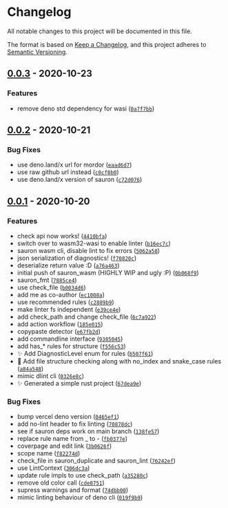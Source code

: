 # Changelog

All notable changes to this project will be documented in this file.

The format is based on [Keep a Changelog],
and this project adheres to [Semantic Versioning].

## [0.0.3] - 2020-10-23

### Features

- remove deno std dependency for wasi ([`0a7f7bb`])

## [0.0.2] - 2020-10-21

### Bug Fixes

- use deno.land/x url for mordor ([`eaad6d7`])
- use raw github url instead ([`c0cf0b0`])
- use deno.land/x version of sauron ([`c72d076`])

## [0.0.1] - 2020-10-20

### Features

- check api now works! ([`4410bfa`])
- switch over to wasm32-wasi to enable linter ([`b16ec7c`])
- sauron wasm cli, disable lint to fix errors ([`5062a58`])
- json serialization of diagnostics! ([`f70820c`])
- deserialize return value :D ([`a76a463`])
- initial push of sauron_wasm (HIGHLY WIP and ugly :P) ([`0b068f9`])
- sauron_fmt ([`7885ce4`])
- use check_file ([`b0034d6`])
- add me as co-author ([`ec1008a`])
- use recommended rules ([`c2889b9`])
- make linter fs independent ([`e39ce4e`])
- add check_path and change check_file ([`6c7a922`])
- add action workflow ([`185e015`])
- copypaste detector ([`e67fb2d`])
- add commandline interface ([`9385045`])
- add has_* rules for structure ([`f556c53`])
- :sparkles: Add DiagnosticLevel enum for rules ([`b507f61`])
- :beers: Add file structure checking along with no_index and snake_case rules ([`a84a548`])
- mimic dlint cli ([`0326e8c`])
- :sparkles: Generated a simple rust project ([`67dea9e`])

### Bug Fixes

- bump vercel deno version ([`0465ef1`])
- add no-lint header to fix linting ([`70878dc`])
- see if sauron deps work on main branch ([`138fe57`])
- replace rule name from _ to - ([`fb0377e`])
- coverpage and edit link ([`3b0626f`])
- scope name ([`f82274d`])
- check_file in sauron_duplicate and sauron_lint ([`76242ef`])
- use LintContext ([`306dc3a`])
- update rule impls to use check_path ([`a35280c`])
- remove old color call ([`cde8751`])
- supress warnings and format ([`74dbb00`])
- mimic linting behaviour of deno cli ([`019f9b9`])

[keep a changelog]: https://keepachangelog.com/en/1.0.0/
[semantic versioning]: https://semver.org/spec/v2.0.0.html
[0.0.3]: https://github.com/denosaurs/sauron/compare/0.0.2...0.0.3
[`0a7f7bb`]: https://github.com/denosaurs/sauron/commit/0a7f7bbf31bc7d7a00b357b381c23408b1fa637d
[0.0.2]: https://github.com/denosaurs/sauron/compare/0.0.1...0.0.2
[`eaad6d7`]: https://github.com/denosaurs/sauron/commit/eaad6d746a0cd3db1dc72ec3a3190ff32611def8
[`c0cf0b0`]: https://github.com/denosaurs/sauron/commit/c0cf0b06fdfd5d431752e3f9036f6537ca1e5aff
[`c72d076`]: https://github.com/denosaurs/sauron/commit/c72d076900b0a0f8b0997795807774a66874a178
[0.0.1]: https://github.com/denosaurs/sauron/compare/0.0.1
[`4410bfa`]: https://github.com/denosaurs/sauron/commit/4410bfa7772c0a0051939d31ed93fefe63ac2794
[`b16ec7c`]: https://github.com/denosaurs/sauron/commit/b16ec7c248fee6b3527bdb7d2c86d287c9cbbc2e
[`5062a58`]: https://github.com/denosaurs/sauron/commit/5062a58c92278de25c714bfb26be9c5e37398fa4
[`f70820c`]: https://github.com/denosaurs/sauron/commit/f70820cc8420ef2079baa0968e30f034d3e6b34d
[`a76a463`]: https://github.com/denosaurs/sauron/commit/a76a4631f4d7ea4ad3498e1c474f9eb141ba084f
[`0b068f9`]: https://github.com/denosaurs/sauron/commit/0b068f9dd8b66334cdd786888aa550489644e87a
[`7885ce4`]: https://github.com/denosaurs/sauron/commit/7885ce442d338e83907ec7615b75310b6cc77e14
[`b0034d6`]: https://github.com/denosaurs/sauron/commit/b0034d6ac753a574d036e8be4daae1f12fe54374
[`ec1008a`]: https://github.com/denosaurs/sauron/commit/ec1008a24d43bb2e1c7b2814f501c0e7c4a43a71
[`c2889b9`]: https://github.com/denosaurs/sauron/commit/c2889b9faaf81dba82742f7eb2125e8e17ac99ae
[`e39ce4e`]: https://github.com/denosaurs/sauron/commit/e39ce4e9395c0341a6e48d8cde42e91764b651af
[`6c7a922`]: https://github.com/denosaurs/sauron/commit/6c7a9221df634e04ae1098452d48ca3be5137f4a
[`185e015`]: https://github.com/denosaurs/sauron/commit/185e01527782adee6ec4c867955e082cca2226e2
[`e67fb2d`]: https://github.com/denosaurs/sauron/commit/e67fb2d338186b9bf8e8eabedd717e07196cd83b
[`9385045`]: https://github.com/denosaurs/sauron/commit/93850457be0afa785b07c68584c419d6551b9f12
[`f556c53`]: https://github.com/denosaurs/sauron/commit/f556c53b3e8266bd9799d20772d11fb5e401e009
[`b507f61`]: https://github.com/denosaurs/sauron/commit/b507f61f1dd9457380636c9a349927412883b4fd
[`a84a548`]: https://github.com/denosaurs/sauron/commit/a84a548ebec94bc3483f73aa07aa4ede4af4dd40
[`0326e8c`]: https://github.com/denosaurs/sauron/commit/0326e8cb61b49aa94f7408e3ed9616aa0a36cd90
[`67dea9e`]: https://github.com/denosaurs/sauron/commit/67dea9ef74e45831b21658ffc5dafc9a28be94f3
[`0465ef1`]: https://github.com/denosaurs/sauron/commit/0465ef179aab6982ca36e35e365dad397ae203e5
[`70878dc`]: https://github.com/denosaurs/sauron/commit/70878dccdb0a7cefd95735317256a73a28dc4856
[`138fe57`]: https://github.com/denosaurs/sauron/commit/138fe57ef7f5d6f1cac100fe71da9ada12512f52
[`fb0377e`]: https://github.com/denosaurs/sauron/commit/fb0377e7caae9e6e77e7e139baafda2e835cf008
[`3b0626f`]: https://github.com/denosaurs/sauron/commit/3b0626f3d24a0a8744e3e8df2e3176b2cb57ae0e
[`f82274d`]: https://github.com/denosaurs/sauron/commit/f82274dae8c7b61e816b423f90431704adaabe23
[`76242ef`]: https://github.com/denosaurs/sauron/commit/76242efaf3d67608de44dcb283bea0d51236ef60
[`306dc3a`]: https://github.com/denosaurs/sauron/commit/306dc3a4752c82caa1f9f652a64e356834cc11a1
[`a35280c`]: https://github.com/denosaurs/sauron/commit/a35280c9ca0e464fe8522ac6da901219436fd7d2
[`cde8751`]: https://github.com/denosaurs/sauron/commit/cde87513dc76db4083c18218833c83c213f01b8c
[`74dbb00`]: https://github.com/denosaurs/sauron/commit/74dbb002f027e82ce4cd29110cbdffc2faee01d3
[`019f9b9`]: https://github.com/denosaurs/sauron/commit/019f9b9ad25bcf74a727d1febd8134ce03d1934e
